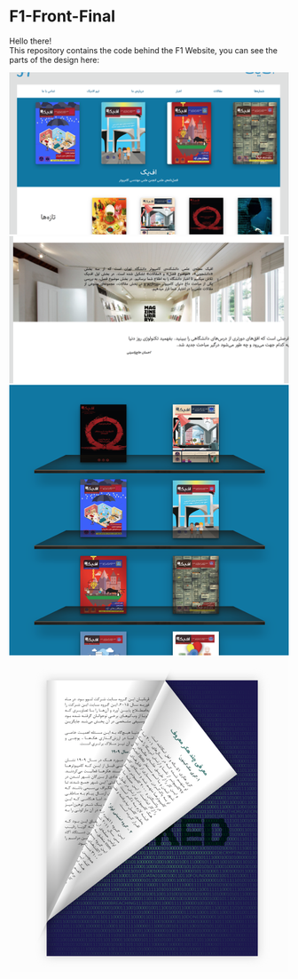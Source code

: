 # F1-Front-Final

Hello there! <br>
This repository contains the code behind the F1 Website, you can see the parts of the design here:<br>

<img src="./res2.png"><br>
<img src="./res3.png"><br>
<img src="./res4.png"><br>
<img src="./res1.png"><br>
